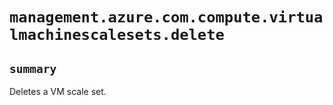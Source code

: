 # `management.azure.com.compute.virtualmachinescalesets.delete`

## `summary`
Deletes a VM scale set.


